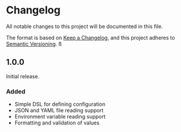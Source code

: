 # Changelog

All notable changes to this project will be documented in this file.

The format is based on [Keep a Changelog][changelog], and this project adheres
to [Semantic Versioning][versioning].
ß
## 1.0.0

Initial release.

### Added

- Simple DSL for defining configuration
- JSON and YAML file reading support
- Environment variable reading support
- Formatting and validation of values

[changelog]: https://keepachangelog.com/en/1.1.0/
[versioning]: https://semver.org/spec/v2.0.0.html

